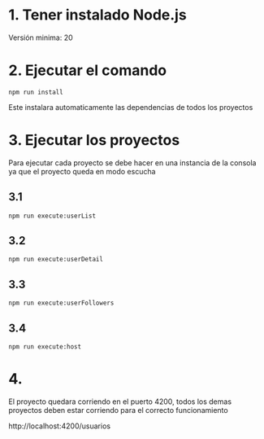 # 1. Tener instalado Node.js

Versión minima: 20

# 2. Ejecutar el comando

```
npm run install
```

Este instalara automaticamente las dependencias de todos los proyectos

# 3. Ejecutar los proyectos

Para ejecutar cada proyecto se debe hacer en una instancia de la consola ya que
el proyecto queda en modo escucha

## 3.1

```
npm run execute:userList
```

## 3.2

```
npm run execute:userDetail
```

## 3.3

```
npm run execute:userFollowers
```

## 3.4

```
npm run execute:host
```

# 4.

El proyecto quedara corriendo en el puerto 4200, todos los demas proyectos deben
estar corriendo para el correcto funcionamiento

http://localhost:4200/usuarios

